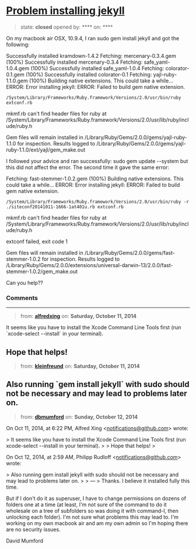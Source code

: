 # [Problem installing jekyll](https://github.com/jekyll/jekyll-help/issues/167)

> state: **closed** opened by: **** on: ****

On my macbook air OSX, 10.9.4, I ran
sudo gem install jekyll
and got the following:

Successfully installed kramdown-1.4.2
Fetching: mercenary-0.3.4.gem (100%)
Successfully installed mercenary-0.3.4
Fetching: safe_yaml-1.0.4.gem (100%)
Successfully installed safe_yaml-1.0.4
Fetching: colorator-0.1.gem (100%)
Successfully installed colorator-0.1
Fetching: yajl-ruby-1.1.0.gem (100%)
Building native extensions.  This could take a while...
ERROR:  Error installing jekyll:
	ERROR: Failed to build gem native extension.

    /System/Library/Frameworks/Ruby.framework/Versions/2.0/usr/bin/ruby extconf.rb
mkmf.rb can&#x27;t find header files for ruby at /System/Library/Frameworks/Ruby.framework/Versions/2.0/usr/lib/ruby/include/ruby.h


Gem files will remain installed in /Library/Ruby/Gems/2.0.0/gems/yajl-ruby-1.1.0 for inspection.
Results logged to /Library/Ruby/Gems/2.0.0/gems/yajl-ruby-1.1.0/ext/yajl/gem_make.out

I followed your advice and ran successfully: 
sudo gem update --system
but this did not affect the error. The second time it gave the same error:

Fetching: fast-stemmer-1.0.2.gem (100%)
Building native extensions.  This could take a while...
ERROR:  Error installing jekyll:
	ERROR: Failed to build gem native extension.

    /System/Library/Frameworks/Ruby.framework/Versions/2.0/usr/bin/ruby -r ./siteconf20141011-1666-1at401u.rb extconf.rb
mkmf.rb can&#x27;t find header files for ruby at /System/Library/Frameworks/Ruby.framework/Versions/2.0/usr/lib/ruby/include/ruby.h

extconf failed, exit code 1

Gem files will remain installed in /Library/Ruby/Gems/2.0.0/gems/fast-stemmer-1.0.2 for inspection.
Results logged to /Library/Ruby/Gems/2.0.0/extensions/universal-darwin-13/2.0.0/fast-stemmer-1.0.2/gem_make.out

Can you help??


### Comments

---
> from: [**alfredxing**](https://github.com/jekyll/jekyll-help/issues/167#issuecomment-58766685) on: **Saturday, October 11, 2014**

It seems like you have to install the Xcode Command Line Tools first (run &#x60;xcode-select --install&#x60; in your terminal).

Hope that helps!
---
> from: [**kleinfreund**](https://github.com/jekyll/jekyll-help/issues/167#issuecomment-58775692) on: **Saturday, October 11, 2014**

Also running &#x60;gem install jekyll&#x60; with sudo should not be necessary and may lead to problems later on.
---
> from: [**dbmumford**](https://github.com/jekyll/jekyll-help/issues/167#issuecomment-58818226) on: **Sunday, October 12, 2014**

On Oct 11, 2014, at 6:22 PM, Alfred Xing &lt;notifications@github.com&gt; wrote:

&gt; It seems like you have to install the Xcode Command Line Tools first (run xcode-select --install in your terminal).
&gt; 
&gt; Hope that helps!
&gt; 

On Oct 12, 2014, at 2:59 AM, Philipp Rudloff &lt;notifications@github.com&gt; wrote:

&gt; Also running gem install jekyll with sudo should not be necessary and may lead to problems later on.
&gt; 
&gt; —
&gt; 
Thanks. I believe it installed fully this time. 

But if I don&#x27;t do it as superuser, I have to change permissions on dozens of folders one at a time (at least, I&#x27;m not sure of the command to do it wholesale on a tree of subfolders so was doing it with command-I, then unlocking each folder). I&#x27;m not sure what problems this may lead to. I&#x27;m working on my own macbook air and am my own admin so I&#x27;m hoping there are no security issues.

David Mumford 
